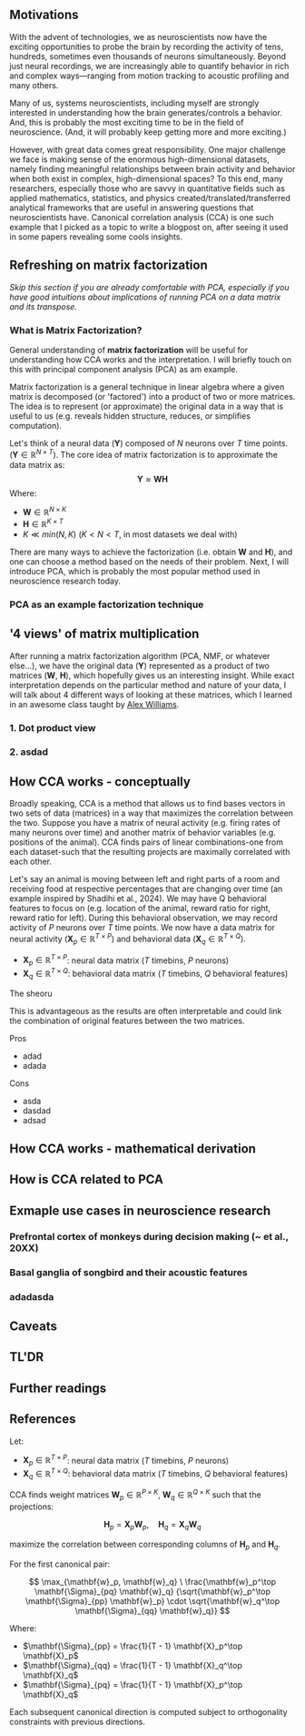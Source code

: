 ## Motivations
With the advent of technologies, we as neuroscientists now have the exciting opportunities to probe the brain by recording the activity of tens, hundreds, sometimes even thousands of neurons simultaneously. Beyond just neural recordings, we are increasingly able to quantify behavior in rich and complex ways—ranging from motion tracking to acoustic profiling and many others.

Many of us, systems neuroscientists, including myself are strongly interested in understanding how the brain generates/controls a behavior. And, this is probably the most exciting time to be in the field of neuroscience. (And, it will probably keep getting more and more exciting.)

However, with great data comes great responsibility. One major challenge we face is making sense of the enormous high-dimensional datasets, namely finding meaningful relationships between brain activity and behavior when both exist in complex, high-dimensional spaces? To this end, many researchers, especially those who are savvy in quantitative fields such as applied mathematics, statistics, and physics created/translated/transferred analytical frameworks that are useful in answering questions that neuroscientists have. Canonical correlation analysis (CCA) is one such example that I picked as a topic to write a blogpost on, after seeing it used in some papers revealing some cools insights.

## Refreshing on matrix factorization
*Skip this section if you are already comfortable with PCA, especially if you have good intuitions about implications of running PCA on a data matrix and its transpose.*

### What is Matrix Factorization?
General understanding of **matrix factorization** will be useful for understanding how CCA works and the interpretation. I will briefly touch on this with principal component analysis (PCA) as am example.

Matrix factorization is a general technique in linear algebra where a given matrix is decomposed (or 'factored') into a product of two or more matrices. The idea is to represent (or approximate) the original data in a way that is useful to us (e.g. reveals hidden structure, reduces, or simplifies computation).

Let's think of a neural data ($\mathbf{Y}$) composed of $N$ neurons over $T$ time points. ($\mathbf{Y} \in \mathbb{R}^{N \times T}$). The core idea of matrix factorization is to approximate the data matrix as:
$$\mathbf{Y}\approx\mathbf{W}\mathbf{H}$$
Where:
* $\mathbf{W} \in \mathbb{R}^{N \times K}$
* $\mathbf{H} \in \mathbb{R}^{K \times T}$
* $K \ll min(N, K)$ ($K < N < T$, in most datasets we deal with)

There are many ways to achieve the factorization (i.e. obtain $\mathbf{W}$ and $\mathbf{H}$), and one can choose a method based on the needs of their problem. Next, I will introduce PCA, which is probably the most popular method used in neuroscience research today.

### PCA as an example factorization technique



## '4 views' of matrix multiplication
After running a matrix factorization algorithm (PCA, NMF, or whatever else...), we have the original data ($\mathbf{Y}$) represented as a product of two matrices ($\mathbf{W}$, $\mathbf{H}$), which hopefully gives us an interesting insight. While exact interpretation depends on the particular method and nature of your data, I will talk about 4 different ways of looking at these matrices, which I learned in an awesome class taught by [Alex Williams][AHW].

### 1. Dot product view



### 2. asdad


[AHW]: https://alexhwilliams.info/




## How CCA works - conceptually
Broadly speaking, CCA is a method that allows us to find bases vectors in two sets of data (matrices) in a way that maximizes the correlation between the two. Suppose you have a matrix of neural activity (e.g. firing rates of many neurons over time) and another matrix of behavior variables (e.g. positions of the animal). CCA finds pairs of linear combinations-one from each dataset-such that the resulting projects are maximally correlated with each other.

Let's say an animal is moving between left and right parts of a room and receiving food at respective percentages that are changing over time (an example inspired by Shadihi et al., 2024). We may have Q behavioral features to focus on (e.g. location of the animal, reward ratio for right, reward ratio for left). During this behavioral observation, we may record activity of $P$ neurons over $T$ time points. We now have a data matrix for neural activity ($\mathbf{X}_p \in \mathbb{R}^{T \times P}$) and behavioral data ($\mathbf{X}_q \in \mathbb{R}^{T \times Q}$).

- $\mathbf{X}_p \in \mathbb{R}^{T \times P}$: neural data matrix ($T$ timebins, $P$ neurons)
- $\mathbf{X}_q \in \mathbb{R}^{T \times Q}$: behavioral data matrix ($T$ timebins, $Q$ behavioral features)

The sheoru




This is advantageous as the results are often interpretable and could link the combination of original features between the two matrices.

Pros
* adad
* adada

Cons
* asda
* dasdad
* adsad


## How CCA works - mathematical derivation



## How is CCA related to PCA


## Exmaple use cases in neuroscience research
### Prefrontal cortex of monkeys during decision making (~ et al., 20XX)


### Basal ganglia of songbird and their acoustic features


### adadasda


## Caveats


## TL'DR


## Further readings


## References

Let:

- $\mathbf{X}_p \in \mathbb{R}^{T \times P}$: neural data matrix ($T$ timebins, $P$ neurons)
- $\mathbf{X}_q \in \mathbb{R}^{T \times Q}$: behavioral data matrix ($T$ timebins, $Q$ behavioral features)

CCA finds weight matrices $\mathbf{W}_p \in \mathbb{R}^{P \times K}$, $\mathbf{W}_q \in \mathbb{R}^{Q \times K}$ such that the projections:

$$
\mathbf{H}_p = \mathbf{X}_p \mathbf{W}_p, \quad \mathbf{H}_q = \mathbf{X}_q \mathbf{W}_q
$$

maximize the correlation between corresponding columns of $\mathbf{H}_p$ and $\mathbf{H}_q$.

For the first canonical pair:

$$
\max_{\mathbf{w}_p, \mathbf{w}_q} \ \frac{\mathbf{w}_p^\top \mathbf{\Sigma}_{pq} \mathbf{w}_q}
{\sqrt{\mathbf{w}_p^\top \mathbf{\Sigma}_{pp} \mathbf{w}_p} \cdot \sqrt{\mathbf{w}_q^\top \mathbf{\Sigma}_{qq} \mathbf{w}_q}}
$$

Where:

- $\mathbf{\Sigma}_{pp} = \frac{1}{T - 1} \mathbf{X}_p^\top \mathbf{X}_p$
- $\mathbf{\Sigma}_{qq} = \frac{1}{T - 1} \mathbf{X}_q^\top \mathbf{X}_q$
- $\mathbf{\Sigma}_{pq} = \frac{1}{T - 1} \mathbf{X}_p^\top \mathbf{X}_q$

Each subsequent canonical direction is computed subject to orthogonality constraints with previous directions.
